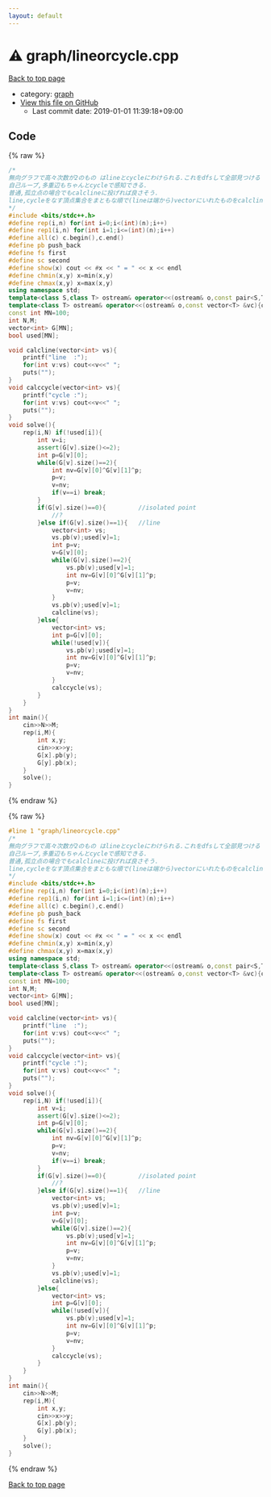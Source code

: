 ```yaml
---
layout: default
---
```


<!-- mathjax config similar to math.stackexchange -->
<script type="text/javascript" async
  src="https://cdnjs.cloudflare.com/ajax/libs/mathjax/2.7.5/MathJax.js?config=TeX-MML-AM_CHTML">
</script>
<script type="text/x-mathjax-config">
  MathJax.Hub.Config({
    TeX: { equationNumbers: { autoNumber: "AMS" }},
    tex2jax: {
      inlineMath: [ ['$','$'] ],
      processEscapes: true
    },
    "HTML-CSS": { matchFontHeight: false },
    displayAlign: "left",
    displayIndent: "2em"
  });
</script>

<script type="text/javascript" src="https://cdnjs.cloudflare.com/ajax/libs/jquery/3.4.1/jquery.min.js"></script>
<script src="https://cdn.jsdelivr.net/npm/jquery-balloon-js@1.1.2/jquery.balloon.min.js" integrity="sha256-ZEYs9VrgAeNuPvs15E39OsyOJaIkXEEt10fzxJ20+2I=" crossorigin="anonymous"></script>
<script type="text/javascript" src="../../assets/js/copy-button.js"></script>
<link rel="stylesheet" href="../../assets/css/copy-button.css" />


# :warning: graph/lineorcycle.cpp

<a href="../../index.html">Back to top page</a>

* category: <a href="../../index.html#f8b0b924ebd7046dbfa85a856e4682c8">graph</a>
* <a href="{{ site.github.repository_url }}/blob/master/graph/lineorcycle.cpp">View this file on GitHub</a>
    - Last commit date: 2019-01-01 11:39:18+09:00




## Code

<a id="unbundled"></a>
{% raw %}
```cpp
/*
無向グラフで高々次数が2のもの はlineとcycleにわけられる.これをdfsして全部見つける
自己ループ,多重辺もちゃんとcycleで感知できる.
普通,孤立点の場合でもcalclineに投げれば良さそう.
line,cycleをなす頂点集合をまともな順で(lineは端から)vectorにいれたものをcalcline,cycleに投げている.
*/
#include <bits/stdc++.h>
#define rep(i,n) for(int i=0;i<(int)(n);i++)
#define rep1(i,n) for(int i=1;i<=(int)(n);i++)
#define all(c) c.begin(),c.end()
#define pb push_back
#define fs first
#define sc second
#define show(x) cout << #x << " = " << x << endl
#define chmin(x,y) x=min(x,y)
#define chmax(x,y) x=max(x,y)
using namespace std;
template<class S,class T> ostream& operator<<(ostream& o,const pair<S,T> &p){return o<<"("<<p.fs<<","<<p.sc<<")";}
template<class T> ostream& operator<<(ostream& o,const vector<T> &vc){o<<"sz = "<<vc.size()<<endl<<"[";for(const T& v:vc) o<<v<<",";o<<"]";return o;}
const int MN=100;
int N,M;
vector<int> G[MN];
bool used[MN];

void calcline(vector<int> vs){
	printf("line  :");
	for(int v:vs) cout<<v<<" ";
	puts("");
}
void calccycle(vector<int> vs){
	printf("cycle :");
	for(int v:vs) cout<<v<<" ";
	puts("");
}
void solve(){
	rep(i,N) if(!used[i]){
		int v=i;
		assert(G[v].size()<=2);
		int p=G[v][0];
		while(G[v].size()==2){
			int nv=G[v][0]^G[v][1]^p;
			p=v;
			v=nv;
			if(v==i) break;
		}
		if(G[v].size()==0){			//isolated point
			//?
		}else if(G[v].size()==1){	//line
			vector<int> vs;
			vs.pb(v);used[v]=1;
			int p=v;
			v=G[v][0];
			while(G[v].size()==2){
				vs.pb(v);used[v]=1;
				int nv=G[v][0]^G[v][1]^p;
				p=v;
				v=nv;
			}
			vs.pb(v);used[v]=1;
			calcline(vs);
		}else{
			vector<int> vs;
			int p=G[v][0];
			while(!used[v]){
				vs.pb(v);used[v]=1;
				int nv=G[v][0]^G[v][1]^p;
				p=v;
				v=nv;
			}
			calccycle(vs);
		}
	}
}
int main(){
	cin>>N>>M;
	rep(i,M){
		int x,y;
		cin>>x>>y;
		G[x].pb(y);
		G[y].pb(x);
	}
	solve();
}

```
{% endraw %}

<a id="bundled"></a>
{% raw %}
```cpp
#line 1 "graph/lineorcycle.cpp"
/*
無向グラフで高々次数が2のもの はlineとcycleにわけられる.これをdfsして全部見つける
自己ループ,多重辺もちゃんとcycleで感知できる.
普通,孤立点の場合でもcalclineに投げれば良さそう.
line,cycleをなす頂点集合をまともな順で(lineは端から)vectorにいれたものをcalcline,cycleに投げている.
*/
#include <bits/stdc++.h>
#define rep(i,n) for(int i=0;i<(int)(n);i++)
#define rep1(i,n) for(int i=1;i<=(int)(n);i++)
#define all(c) c.begin(),c.end()
#define pb push_back
#define fs first
#define sc second
#define show(x) cout << #x << " = " << x << endl
#define chmin(x,y) x=min(x,y)
#define chmax(x,y) x=max(x,y)
using namespace std;
template<class S,class T> ostream& operator<<(ostream& o,const pair<S,T> &p){return o<<"("<<p.fs<<","<<p.sc<<")";}
template<class T> ostream& operator<<(ostream& o,const vector<T> &vc){o<<"sz = "<<vc.size()<<endl<<"[";for(const T& v:vc) o<<v<<",";o<<"]";return o;}
const int MN=100;
int N,M;
vector<int> G[MN];
bool used[MN];

void calcline(vector<int> vs){
	printf("line  :");
	for(int v:vs) cout<<v<<" ";
	puts("");
}
void calccycle(vector<int> vs){
	printf("cycle :");
	for(int v:vs) cout<<v<<" ";
	puts("");
}
void solve(){
	rep(i,N) if(!used[i]){
		int v=i;
		assert(G[v].size()<=2);
		int p=G[v][0];
		while(G[v].size()==2){
			int nv=G[v][0]^G[v][1]^p;
			p=v;
			v=nv;
			if(v==i) break;
		}
		if(G[v].size()==0){			//isolated point
			//?
		}else if(G[v].size()==1){	//line
			vector<int> vs;
			vs.pb(v);used[v]=1;
			int p=v;
			v=G[v][0];
			while(G[v].size()==2){
				vs.pb(v);used[v]=1;
				int nv=G[v][0]^G[v][1]^p;
				p=v;
				v=nv;
			}
			vs.pb(v);used[v]=1;
			calcline(vs);
		}else{
			vector<int> vs;
			int p=G[v][0];
			while(!used[v]){
				vs.pb(v);used[v]=1;
				int nv=G[v][0]^G[v][1]^p;
				p=v;
				v=nv;
			}
			calccycle(vs);
		}
	}
}
int main(){
	cin>>N>>M;
	rep(i,M){
		int x,y;
		cin>>x>>y;
		G[x].pb(y);
		G[y].pb(x);
	}
	solve();
}

```
{% endraw %}

<a href="../../index.html">Back to top page</a>


